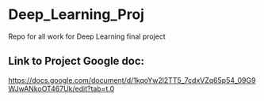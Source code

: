 # Deep_Learning_Proj
Repo for all work for Deep Learning final project

## Link to Project Google doc:
https://docs.google.com/document/d/1kqoYw2l2TT5_7cdxVZq65p54_09G9WJwANkoOT467Uk/edit?tab=t.0
